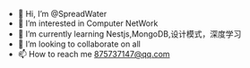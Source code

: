 - 👋 Hi, I’m @SpreadWater
- 👀 I’m interested in Computer NetWork
- 🌱 I’m currently learning Nestjs,MongoDB,设计模式，深度学习
- 💞️ I’m looking to collaborate on all
- 📫 How to reach me 875737147@qq.com

<!---
SpreadWater/SpreadWater is a ✨ special ✨ repository because its `README.md` (this file) appears on your GitHub profile.
You can click the Preview link to take a look at your changes.
--->
